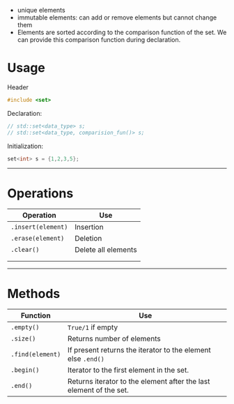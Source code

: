 - unique elements
- immutable elements: can add or remove elements but cannot change them
- Elements are sorted according to the comparison function of the set. We can provide this comparison function during declaration.
# Usage
Header
```cpp
#include <set>
```

Declaration:
```cpp
// std::set<data_type> s;
// std::set<data_type, comparision_fun()> s;
```

Initialization:
```cpp
set<int> s = {1,2,3,5};
```

----
# Operations

| Operation          | Use                 |
| ------------------ | ------------------- |
| `.insert(element)` | Insertion           |
| `.erase(element)`  | Deletion            |
| `.clear()`         | Delete all elements |
|                    |                     |
|                    |                     |

----
# Methods

| Function         | Use                                                                |
| ---------------- | ------------------------------------------------------------------ |
| `.empty()`       | `True/1` if empty                                                  |
| `.size()`        | Returns number of elements                                         |
| `.find(element)` | If present returns the iterator to the element else `.end()`       |
| `.begin()`       | Iterator to the first element in the set.                          |
| `.end()`         | Returns iterator to the element after the last element of the set. |